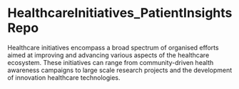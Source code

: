 # HealthcareInitiatives_PatientInsightsRepo
Healthcare initiatives encompass a broad spectrum of organised efforts aimed at improving and advancing various aspects of the healthcare ecosystem. These initiatives can range from community-driven health awareness campaigns to large scale research projects and the development of innovation healthcare technologies.
